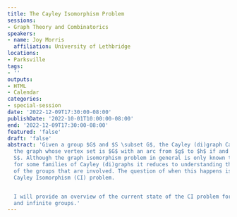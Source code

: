 ```yaml
---
title: The Cayley Isomorphism Problem
sessions:
- Graph Theory and Combinatorics
speakers:
- name: Joy Morris
  affiliation: University of Lethbridge
locations:
- Parksville
tags:
- ''
outputs:
- HTML
- Calendar
categories:
- special-session
date: '2022-12-09T17:30:00-08:00'
publishDate: '2022-10-01T10:00:00-08:00'
end: '2022-12-09T17:30:00-08:00'
featured: 'false'
draft: 'false'
abstract: 'Given a group $G$ and $S \subset G$, the Cayley (di)graph Cay$(G,S)$ is
  the graph whose vertex set is $G$ with an arc from $g$ to $h$ if and only if $hg^{-1}\in
  S$. Although the graph isomorphism problem in general is only known to be quasipolynomial,
  for some families of Cayley (di)graphs it reduces to understanding the automorphisms
  of the groups that are involved. The question of when this happens is known as the
  Cayley Isomorphism (CI) problem.


  I will provide an overview of the current state of the CI problem for both finite
  and infinite groups.'
---
```

